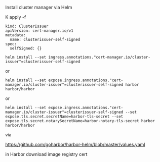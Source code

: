 Install cluster manager via Helm

 K apply -f 
```
kind: ClusterIssuer
apiVersion: cert-manager.io/v1
metadata:
  name: clusterissuer-self-signed
spec:
  selfSigned: {}
```




```
helm install --set ingress.annotations."cert-manager.io/cluster-issuer"=clusterissuer-self-signed
```
or

```
helm install --set expose.ingress.annotations."cert-manager.io/cluster-issuer"=clusterissuer-self-signed harbor harbor/harbor
```
or

```
helm install --set expose.ingress.annotations."cert-manager.io/cluster-issuer"=clusterissuer-self-signed --set expose.tls.secret.secretName=harbor-tls-secret --set expose.tls.secret.notarySecretName=harbor-notary-tls-secret harbor harbor/harbor
```


via 

https://github.com/goharbor/harbor-helm/blob/master/values.yaml




in Harbor download image registry cert


